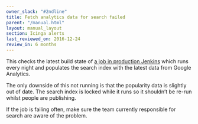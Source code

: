 ```yaml
---
owner_slack: "#2ndline"
title: Fetch analytics data for search failed
parent: "/manual.html"
layout: manual_layout
section: Icinga alerts
last_reviewed_on: 2016-12-24
review_in: 6 months
---
```


This checks the latest build state of [a job in production
Jenkins](https://deploy.publishing.service.gov.uk/job/search-fetch-analytics-data/)
which runs every night and populates the search index with the latest data from
Google Analytics.

The only downside of this not running is that the popularity data is slightly
out of date. The search index is locked while it runs so it shouldn’t be re-run
whilst people are publishing.

If the job is failing often, make sure the team currently responsible for search
are aware of the problem.


